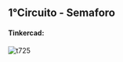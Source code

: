 <h2>1°Circuito - Semaforo</h2>

<h4>Tinkercad: </h4>

![t725](https://user-images.githubusercontent.com/72233926/159550043-e3a9dc5b-1b30-4270-95f3-f2e5e9be04ac.png)
